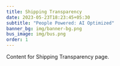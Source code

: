 ```yaml
---
title: Shipping Transparency
date: 2023-05-23T18:23:45+05:30
subtitle: "People Powered: AI Optimized"
banner_bg: img/banner-bg.png
bus_image: img/bus.png
order: 1
---
```


Content for Shipping Transparency page.
